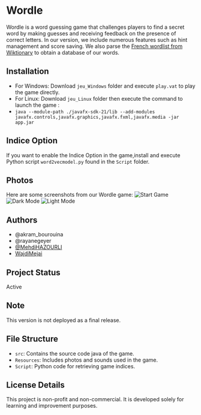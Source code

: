 # Wordle

Wordle is a word guessing game that challenges players to find a secret word by making guesses and receiving feedback on the presence of correct letters. In our version, we include numerous features such as hint management and score saving. We also parse the [French wordlist from Wiktionary](https://en.wiktionary.org/wiki/Wiktionary:Frequency_lists/French_wordlist_1750) to obtain a database of our words.

## Installation

- For Windows: Download `jeu_Windows` folder and execute `play.vat` to play the game directly.
- For Linux: Download `jeu_Linux` folder then execute the command to launch the game :
-  `java --module-path ./javafx-sdk-21/lib --add-modules javafx.controls,javafx.graphics,javafx.fxml,javafx.media -jar app.jar`

## Indice Option

If you want to enable the Indice Option in the game,install and execute Python script `word2vecmodel.py` found in the `Script` folder.
## Photos
Here are some screenshots from our Wordle game:
![Start Game](https://github.com/MehdiHAZOURLI/Wordle-Game/blob/Ressources/photos/Wordle1.png)
![Dark Mode](https://github.com/MehdiHAZOURLI/Wordle-Game/blob/Ressources/photos/Wordle2.png)
![Light Mode](https://github.com/MehdiHAZOURLI/Wordle-Game/blob/Ressources/photos/Wordle3.png)
## Authors

- @akram_bourouina
- @rayanegeyer
- [@MehdiHAZOURLI](https://github.com/MehdiHAZOURLI)
- [WajdiMejai](https://github.com/WajdiMejai)


## Project Status
Active

## Note

This version is not deployed as a final release.

## File Structure

- `src`: Contains the source code java of the game.
- `Resources`: Includes photos and sounds used in the game.
- `Script`: Python code for retrieving game indices.

## License Details

This project is non-profit and non-commercial. It is developed solely for learning and improvement purposes.

